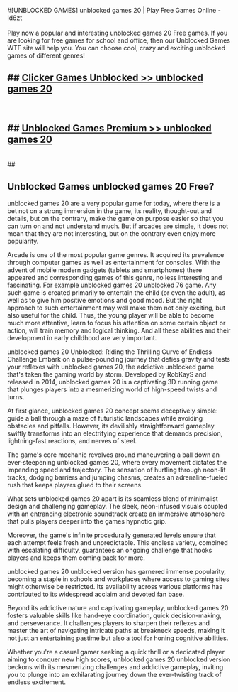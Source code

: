 #[UNBLOCKED GAMES] unblocked games 20 | Play Free Games Online - ld6zt <br>
<br>
Play now a popular and interesting unblocked games 20 Free games. If you are looking for free games for school and office, then our Unblocked Games WTF site will help you. You can choose cool, crazy and exciting unblocked games of different genres!


## ##  [Clicker Games Unblocked >> unblocked games 20](http://freeplayer.one?title=unblocked_games_20&ref=22)
  <br>

##  ## [Unblocked Games Premium >> unblocked games 20](http://freeplayer.one?title=unblocked_games_20&ref=22)
  <br>
  ##



## Unblocked Games unblocked games 20 Free?

unblocked games 20 are a very popular game for today, where there is a bet not on a strong immersion in the game, its reality, thought-out and details, but on the contrary, make the game on purpose easier so that you can turn on and not understand much. But if arcades are simple, it does not mean that they are not interesting, but on the contrary even enjoy more popularity.

Arcade is one of the most popular game genres. It acquired its prevalence through computer games as well as entertainment for consoles. With the advent of mobile modern gadgets (tablets and smartphones) there appeared and corresponding games of this genre, no less interesting and fascinating. For example unblocked games 20 unblocked 76 game. Any such game is created primarily to entertain the child (or even the adult), as well as to give him positive emotions and good mood. But the right approach to such entertainment may well make them not only exciting, but also useful for the child. Thus, the young player will be able to become much more attentive, learn to focus his attention on some certain object or action, will train memory and logical thinking. And all these abilities and their development in early childhood are very important.

unblocked games 20 Unblocked: Riding the Thrilling Curve of Endless Challenge
Embark on a pulse-pounding journey that defies gravity and tests your reflexes with unblocked games 20, the addictive unblocked game that's taken the gaming world by storm. Developed by RobKayS and released in 2014, unblocked games 20 is a captivating 3D running game that plunges players into a mesmerizing world of high-speed twists and turns.

At first glance, unblocked games 20 concept seems deceptively simple: guide a ball through a maze of futuristic landscapes while avoiding obstacles and pitfalls. However, its devilishly straightforward gameplay swiftly transforms into an electrifying experience that demands precision, lightning-fast reactions, and nerves of steel.

The game's core mechanic revolves around maneuvering a ball down an ever-steepening unblocked games 20, where every movement dictates the impending speed and trajectory. The sensation of hurtling through neon-lit tracks, dodging barriers and jumping chasms, creates an adrenaline-fueled rush that keeps players glued to their screens.

What sets unblocked games 20 apart is its seamless blend of minimalist design and challenging gameplay. The sleek, neon-infused visuals coupled with an entrancing electronic soundtrack create an immersive atmosphere that pulls players deeper into the games hypnotic grip.

Moreover, the game's infinite procedurally generated levels ensure that each attempt feels fresh and unpredictable. This endless variety, combined with escalating difficulty, guarantees an ongoing challenge that hooks players and keeps them coming back for more.

unblocked games 20 unblocked version has garnered immense popularity, becoming a staple in schools and workplaces where access to gaming sites might otherwise be restricted. Its availability across various platforms has contributed to its widespread acclaim and devoted fan base.

Beyond its addictive nature and captivating gameplay, unblocked games 20 fosters valuable skills like hand-eye coordination, quick decision-making, and perseverance. It challenges players to sharpen their reflexes and master the art of navigating intricate paths at breakneck speeds, making it not just an entertaining pastime but also a tool for honing cognitive abilities.

Whether you're a casual gamer seeking a quick thrill or a dedicated player aiming to conquer new high scores, unblocked games 20 unblocked version beckons with its mesmerizing challenges and addictive gameplay, inviting you to plunge into an exhilarating journey down the ever-twisting track of endless excitement.